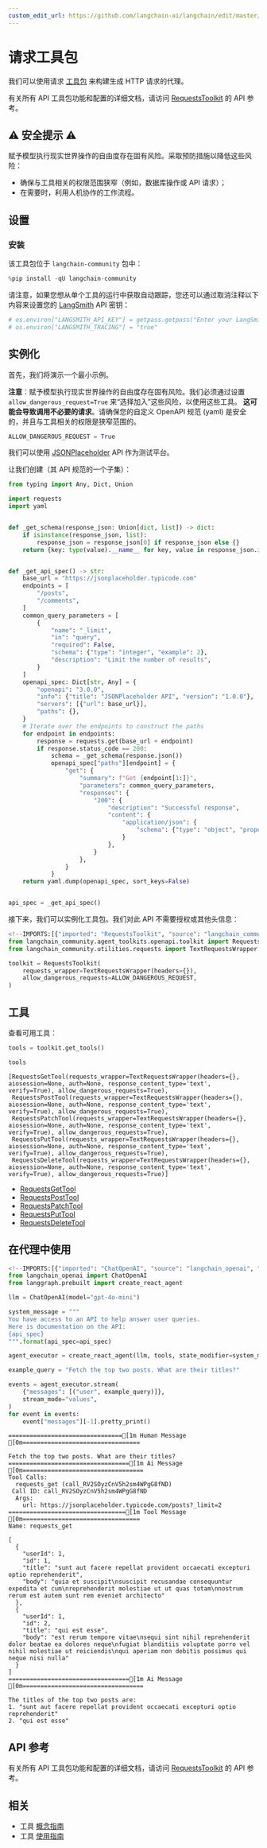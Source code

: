 ```yaml
---
custom_edit_url: https://github.com/langchain-ai/langchain/edit/master/docs/docs/integrations/tools/requests.ipynb
---
```

# 请求工具包

我们可以使用请求 [工具包](/docs/concepts/#toolkits) 来构建生成 HTTP 请求的代理。

有关所有 API 工具包功能和配置的详细文档，请访问 [RequestsToolkit](https://python.langchain.com/api_reference/community/agent_toolkits/langchain_community.agent_toolkits.openapi.toolkit.RequestsToolkit.html) 的 API 参考。

## ⚠️ 安全提示 ⚠️
赋予模型执行现实世界操作的自由度存在固有风险。采取预防措施以降低这些风险：

- 确保与工具相关的权限范围狭窄（例如，数据库操作或 API 请求）；
- 在需要时，利用人机协作的工作流程。

## 设置

### 安装

该工具包位于 `langchain-community` 包中：


```python
%pip install -qU langchain-community
```

请注意，如果您想从单个工具的运行中获取自动跟踪，您还可以通过取消注释以下内容来设置您的 [LangSmith](https://docs.smith.langchain.com/) API 密钥：


```python
# os.environ["LANGSMITH_API_KEY"] = getpass.getpass("Enter your LangSmith API key: ")
# os.environ["LANGSMITH_TRACING"] = "true"
```

## 实例化

首先，我们将演示一个最小示例。

**注意**：赋予模型执行现实世界操作的自由度存在固有风险。我们必须通过设置 `allow_dangerous_request=True` 来“选择加入”这些风险，以使用这些工具。
**这可能会导致调用不必要的请求**。请确保您的自定义 OpenAPI 规范 (yaml) 是安全的，并且与工具相关的权限是狭窄范围的。


```python
ALLOW_DANGEROUS_REQUEST = True
```

我们可以使用 [JSONPlaceholder](https://jsonplaceholder.typicode.com) API 作为测试平台。

让我们创建（其 API 规范的一个子集）：


```python
from typing import Any, Dict, Union

import requests
import yaml


def _get_schema(response_json: Union[dict, list]) -> dict:
    if isinstance(response_json, list):
        response_json = response_json[0] if response_json else {}
    return {key: type(value).__name__ for key, value in response_json.items()}


def _get_api_spec() -> str:
    base_url = "https://jsonplaceholder.typicode.com"
    endpoints = [
        "/posts",
        "/comments",
    ]
    common_query_parameters = [
        {
            "name": "_limit",
            "in": "query",
            "required": False,
            "schema": {"type": "integer", "example": 2},
            "description": "Limit the number of results",
        }
    ]
    openapi_spec: Dict[str, Any] = {
        "openapi": "3.0.0",
        "info": {"title": "JSONPlaceholder API", "version": "1.0.0"},
        "servers": [{"url": base_url}],
        "paths": {},
    }
    # Iterate over the endpoints to construct the paths
    for endpoint in endpoints:
        response = requests.get(base_url + endpoint)
        if response.status_code == 200:
            schema = _get_schema(response.json())
            openapi_spec["paths"][endpoint] = {
                "get": {
                    "summary": f"Get {endpoint[1:]}",
                    "parameters": common_query_parameters,
                    "responses": {
                        "200": {
                            "description": "Successful response",
                            "content": {
                                "application/json": {
                                    "schema": {"type": "object", "properties": schema}
                                }
                            },
                        }
                    },
                }
            }
    return yaml.dump(openapi_spec, sort_keys=False)


api_spec = _get_api_spec()
```

接下来，我们可以实例化工具包。我们对此 API 不需要授权或其他头信息：


```python
<!--IMPORTS:[{"imported": "RequestsToolkit", "source": "langchain_community.agent_toolkits.openapi.toolkit", "docs": "https://python.langchain.com/api_reference/community/agent_toolkits/langchain_community.agent_toolkits.openapi.toolkit.RequestsToolkit.html", "title": "Requests Toolkit"}, {"imported": "TextRequestsWrapper", "source": "langchain_community.utilities.requests", "docs": "https://python.langchain.com/api_reference/community/utilities/langchain_community.utilities.requests.TextRequestsWrapper.html", "title": "Requests Toolkit"}]-->
from langchain_community.agent_toolkits.openapi.toolkit import RequestsToolkit
from langchain_community.utilities.requests import TextRequestsWrapper

toolkit = RequestsToolkit(
    requests_wrapper=TextRequestsWrapper(headers={}),
    allow_dangerous_requests=ALLOW_DANGEROUS_REQUEST,
)
```

## 工具

查看可用工具：


```python
tools = toolkit.get_tools()

tools
```



```output
[RequestsGetTool(requests_wrapper=TextRequestsWrapper(headers={}, aiosession=None, auth=None, response_content_type='text', verify=True), allow_dangerous_requests=True),
 RequestsPostTool(requests_wrapper=TextRequestsWrapper(headers={}, aiosession=None, auth=None, response_content_type='text', verify=True), allow_dangerous_requests=True),
 RequestsPatchTool(requests_wrapper=TextRequestsWrapper(headers={}, aiosession=None, auth=None, response_content_type='text', verify=True), allow_dangerous_requests=True),
 RequestsPutTool(requests_wrapper=TextRequestsWrapper(headers={}, aiosession=None, auth=None, response_content_type='text', verify=True), allow_dangerous_requests=True),
 RequestsDeleteTool(requests_wrapper=TextRequestsWrapper(headers={}, aiosession=None, auth=None, response_content_type='text', verify=True), allow_dangerous_requests=True)]
```


- [RequestsGetTool](https://python.langchain.com/api_reference/community/tools/langchain_community.tools.requests.tool.RequestsGetTool.html)
- [RequestsPostTool](https://python.langchain.com/api_reference/community/tools/langchain_community.tools.requests.tool.RequestsPostTool.html)
- [RequestsPatchTool](https://python.langchain.com/api_reference/community/tools/langchain_community.tools.requests.tool.RequestsPatchTool.html)
- [RequestsPutTool](https://python.langchain.com/api_reference/community/tools/langchain_community.tools.requests.tool.RequestsPutTool.html)
- [RequestsDeleteTool](https://python.langchain.com/api_reference/community/tools/langchain_community.tools.requests.tool.RequestsDeleteTool.html)

## 在代理中使用


```python
<!--IMPORTS:[{"imported": "ChatOpenAI", "source": "langchain_openai", "docs": "https://python.langchain.com/api_reference/openai/chat_models/langchain_openai.chat_models.base.ChatOpenAI.html", "title": "Requests Toolkit"}]-->
from langchain_openai import ChatOpenAI
from langgraph.prebuilt import create_react_agent

llm = ChatOpenAI(model="gpt-4o-mini")

system_message = """
You have access to an API to help answer user queries.
Here is documentation on the API:
{api_spec}
""".format(api_spec=api_spec)

agent_executor = create_react_agent(llm, tools, state_modifier=system_message)
```


```python
example_query = "Fetch the top two posts. What are their titles?"

events = agent_executor.stream(
    {"messages": [("user", example_query)]},
    stream_mode="values",
)
for event in events:
    event["messages"][-1].pretty_print()
```
```output
================================[1m Human Message [0m=================================

Fetch the top two posts. What are their titles?
==================================[1m Ai Message [0m==================================
Tool Calls:
  requests_get (call_RV2SOyzCnV5h2sm4WPgG8fND)
 Call ID: call_RV2SOyzCnV5h2sm4WPgG8fND
  Args:
    url: https://jsonplaceholder.typicode.com/posts?_limit=2
=================================[1m Tool Message [0m=================================
Name: requests_get

[
  {
    "userId": 1,
    "id": 1,
    "title": "sunt aut facere repellat provident occaecati excepturi optio reprehenderit",
    "body": "quia et suscipit\nsuscipit recusandae consequuntur expedita et cum\nreprehenderit molestiae ut ut quas totam\nnostrum rerum est autem sunt rem eveniet architecto"
  },
  {
    "userId": 1,
    "id": 2,
    "title": "qui est esse",
    "body": "est rerum tempore vitae\nsequi sint nihil reprehenderit dolor beatae ea dolores neque\nfugiat blanditiis voluptate porro vel nihil molestiae ut reiciendis\nqui aperiam non debitis possimus qui neque nisi nulla"
  }
]
==================================[1m Ai Message [0m==================================

The titles of the top two posts are:
1. "sunt aut facere repellat provident occaecati excepturi optio reprehenderit"
2. "qui est esse"
```
## API 参考

有关所有 API 工具包功能和配置的详细文档，请访问 [RequestsToolkit](https://python.langchain.com/api_reference/community/agent_toolkits/langchain_community.agent_toolkits.openapi.toolkit.RequestsToolkit.html) 的 API 参考。


## 相关

- 工具 [概念指南](/docs/concepts/#tools)
- 工具 [使用指南](/docs/how_to/#tools)
